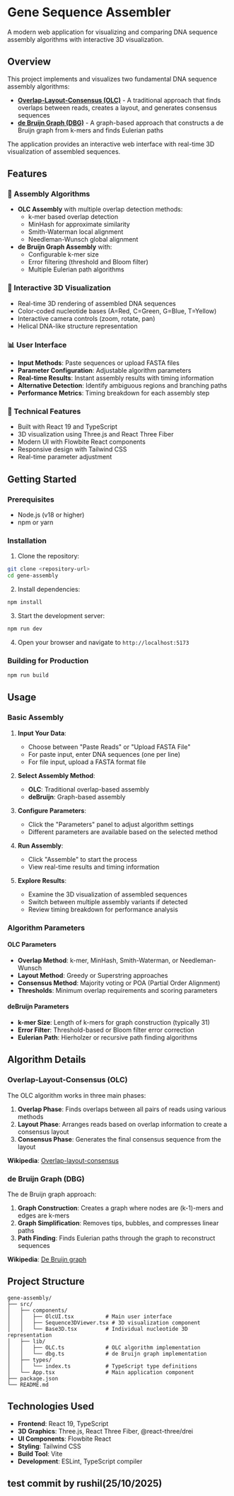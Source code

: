 # Gene Sequence Assembler

A modern web application for visualizing and comparing DNA sequence assembly algorithms with interactive 3D visualization.

## Overview

This project implements and visualizes two fundamental DNA sequence assembly algorithms:

- **[Overlap-Layout-Consensus (OLC)](https://en.wikipedia.org/wiki/Sequence_assembly#Overlap-layout-consensus)** - A traditional approach that finds overlaps between reads, creates a layout, and generates consensus sequences
- **[de Bruijn Graph (DBG)](https://en.wikipedia.org/wiki/De_Bruijn_graph)** - A graph-based approach that constructs a de Bruijn graph from k-mers and finds Eulerian paths

The application provides an interactive web interface with real-time 3D visualization of assembled sequences.

## Features

### 🧬 Assembly Algorithms
- **OLC Assembly** with multiple overlap detection methods:
  - k-mer based overlap detection
  - MinHash for approximate similarity
  - Smith-Waterman local alignment
  - Needleman-Wunsch global alignment
- **de Bruijn Graph Assembly** with:
  - Configurable k-mer size
  - Error filtering (threshold and Bloom filter)
  - Multiple Eulerian path algorithms

### 🎨 Interactive 3D Visualization
- Real-time 3D rendering of assembled DNA sequences
- Color-coded nucleotide bases (A=Red, C=Green, G=Blue, T=Yellow)
- Interactive camera controls (zoom, rotate, pan)
- Helical DNA-like structure representation

### 📊 User Interface
- **Input Methods**: Paste sequences or upload FASTA files
- **Parameter Configuration**: Adjustable algorithm parameters
- **Real-time Results**: Instant assembly results with timing information
- **Alternative Detection**: Identify ambiguous regions and branching paths
- **Performance Metrics**: Timing breakdown for each assembly step

### 🔧 Technical Features
- Built with React 19 and TypeScript
- 3D visualization using Three.js and React Three Fiber
- Modern UI with Flowbite React components
- Responsive design with Tailwind CSS
- Real-time parameter adjustment

## Getting Started

### Prerequisites
- Node.js (v18 or higher)
- npm or yarn

### Installation

1. Clone the repository:
```bash
git clone <repository-url>
cd gene-assembly
```

2. Install dependencies:
```bash
npm install
```

3. Start the development server:
```bash
npm run dev
```

4. Open your browser and navigate to `http://localhost:5173`

### Building for Production

```bash
npm run build
```

## Usage

### Basic Assembly

1. **Input Your Data**:
   - Choose between "Paste Reads" or "Upload FASTA File"
   - For paste input, enter DNA sequences (one per line)
   - For file input, upload a FASTA format file

2. **Select Assembly Method**:
   - **OLC**: Traditional overlap-based assembly
   - **deBruijn**: Graph-based assembly

3. **Configure Parameters**:
   - Click the "Parameters" panel to adjust algorithm settings
   - Different parameters are available based on the selected method

4. **Run Assembly**:
   - Click "Assemble" to start the process
   - View real-time results and timing information

5. **Explore Results**:
   - Examine the 3D visualization of assembled sequences
   - Switch between multiple assembly variants if detected
   - Review timing breakdown for performance analysis

### Algorithm Parameters

#### OLC Parameters
- **Overlap Method**: k-mer, MinHash, Smith-Waterman, or Needleman-Wunsch
- **Layout Method**: Greedy or Superstring approaches
- **Consensus Method**: Majority voting or POA (Partial Order Alignment)
- **Thresholds**: Minimum overlap requirements and scoring parameters

#### deBruijn Parameters
- **k-mer Size**: Length of k-mers for graph construction (typically 31)
- **Error Filter**: Threshold-based or Bloom filter error correction
- **Eulerian Path**: Hierholzer or recursive path finding algorithms

## Algorithm Details

### Overlap-Layout-Consensus (OLC)

The OLC algorithm works in three main phases:

1. **Overlap Phase**: Finds overlaps between all pairs of reads using various methods
2. **Layout Phase**: Arranges reads based on overlap information to create a consensus layout
3. **Consensus Phase**: Generates the final consensus sequence from the layout

**Wikipedia**: [Overlap-layout-consensus](https://en.wikipedia.org/wiki/Sequence_assembly#Overlap-layout-consensus)

### de Bruijn Graph (DBG)

The de Bruijn graph approach:

1. **Graph Construction**: Creates a graph where nodes are (k-1)-mers and edges are k-mers
2. **Graph Simplification**: Removes tips, bubbles, and compresses linear paths
3. **Path Finding**: Finds Eulerian paths through the graph to reconstruct sequences

**Wikipedia**: [De Bruijn graph](https://en.wikipedia.org/wiki/De_Bruijn_graph)

## Project Structure

```
gene-assembly/
├── src/
│   ├── components/
│   │   ├── OlcUI.tsx          # Main user interface
│   │   ├── Sequence3DViewer.tsx # 3D visualization component
│   │   └── Base3D.tsx         # Individual nucleotide 3D representation
│   ├── lib/
│   │   ├── OLC.ts             # OLC algorithm implementation
│   │   └── dbg.ts             # de Bruijn graph implementation
│   ├── types/
│   │   └── index.ts           # TypeScript type definitions
│   └── App.tsx                # Main application component
├── package.json
└── README.md
```

## Technologies Used

- **Frontend**: React 19, TypeScript
- **3D Graphics**: Three.js, React Three Fiber, @react-three/drei
- **UI Components**: Flowbite React
- **Styling**: Tailwind CSS
- **Build Tool**: Vite
- **Development**: ESLint, TypeScript compiler

## test commit by rushil(25/10/2025)
